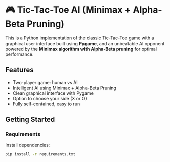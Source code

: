 # 🎮 Tic-Tac-Toe AI (Minimax + Alpha-Beta Pruning)

This is a Python implementation of the classic Tic-Tac-Toe game with a graphical user interface built using **Pygame**, and an unbeatable AI opponent powered by the **Minimax algorithm with Alpha-Beta pruning** for optimal performance.

## Features

- Two-player game: human vs AI
- Intelligent AI using Minimax + Alpha-Beta Pruning
- Clean graphical interface with Pygame
- Option to choose your side (X or O)
- Fully self-contained, easy to run


## Getting Started

### Requirements

Install dependencies: 
```bash
pip install -r requirements.txt
